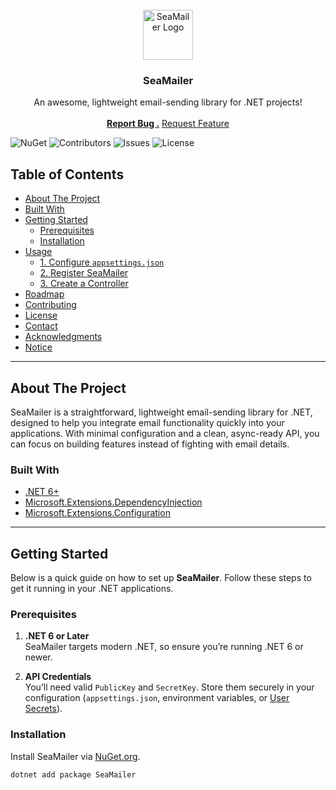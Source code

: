 <br/>
<div align="center">
  <a href="https://github.com/YourUserName/SeaMailer">
    <img src="images/seamailer-logo.png" alt="SeaMailer Logo" width="80" height="80">
  </a>
  <h3 align="center">SeaMailer</h3>
  <p align="center">
    An awesome, lightweight email-sending library for .NET projects!
    <br/>
    <br/>
    <a href="https://github.com/YourUserName/SeaMailer/issues/new?labels=bug&template=bug_report.md"><strong>Report Bug .</strong></a>
    <a href="https://github.com/YourUserName/SeaMailer/issues/new?labels=enhancement&template=feature_request.md">Request Feature</a>
  </p>
</div>

![NuGet](https://img.shields.io/nuget/v/SeaMailer?color=blue)
![Contributors](https://img.shields.io/github/contributors/YourUserName/SeaMailer?color=dark-green)
![Issues](https://img.shields.io/github/issues/YourUserName/SeaMailer)
![License](https://img.shields.io/github/license/YourUserName/SeaMailer)

## Table of Contents

- [About The Project](#about-the-project)
- [Built With](#built-with)
- [Getting Started](#getting-started)
  - [Prerequisites](#prerequisites)
  - [Installation](#installation)
- [Usage](#usage)
  - [1. Configure `appsettings.json`](#1-configure-appsettingsjson)
  - [2. Register SeaMailer](#2-register-seamailer)
  - [3. Create a Controller](#3-create-a-controller)
- [Roadmap](#roadmap)
- [Contributing](#contributing)
- [License](#license)
- [Contact](#contact)
- [Acknowledgments](#acknowledgments)
- [Notice](#notice)

---

## About The Project

SeaMailer is a straightforward, lightweight email-sending library for .NET, designed to help you integrate email functionality quickly into your applications. With minimal configuration and a clean, async-ready API, you can focus on building features instead of fighting with email details.

### Built With

- [.NET 6+](https://dotnet.microsoft.com/download/dotnet)
- [Microsoft.Extensions.DependencyInjection](https://www.nuget.org/packages/Microsoft.Extensions.DependencyInjection/)
- [Microsoft.Extensions.Configuration](https://www.nuget.org/packages/Microsoft.Extensions.Configuration/)

---

## Getting Started

Below is a quick guide on how to set up **SeaMailer**. Follow these steps to get it running in your .NET applications.

### Prerequisites

1. **.NET 6 or Later**  
   SeaMailer targets modern .NET, so ensure you’re running .NET 6 or newer.

2. **API Credentials**  
   You’ll need valid `PublicKey` and `SecretKey`. Store them securely in your configuration (`appsettings.json`, environment variables, or [User Secrets](https://learn.microsoft.com/en-us/aspnet/core/security/app-secrets)).

### Installation

Install SeaMailer via [NuGet.org](https://www.nuget.org/packages/SeaMailer/).

```bash
dotnet add package SeaMailer
